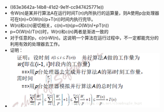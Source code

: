 - ((63e3642a-14b8-41d2-9e1f-cc947425771e))
- 令W(n)是某并行算法A在运行时间T(n)内所执行的运算量，则A使用p台处理器可在t(n)=O(W(n)/p+T(n))时间内执行完毕。
- W(n)和c(n)密切相关，c(n)=t(n)*p=O(W(n)+p*T(n))
- p=O(W(n)/T(n))时，W(n)和c(n)两者是渐进一致的
- 对于任意的p，c(n)›W(n)。这说明一个算法在运行过程中，不一定都能充分的利用有效的处理器去工作。
- 证明：
- ![image.png](../assets/image_1675846999678_0.png)